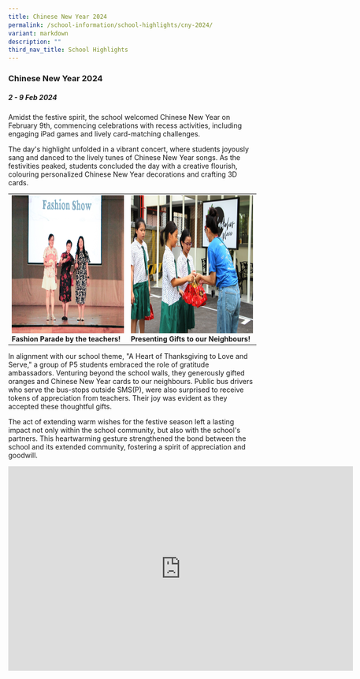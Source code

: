 ```yaml
---
title: Chinese New Year 2024
permalink: /school-information/school-highlights/cny-2024/
variant: markdown
description: ""
third_nav_title: School Highlights
---
```

### Chinese New Year 2024

##### 2 - 9 Feb 2024

Amidst the festive spirit, the school welcomed Chinese New Year on February 9th, commencing celebrations with recess activities, including engaging iPad games and lively card-matching challenges.

The day's highlight unfolded in a vibrant concert, where students joyously sang and danced to the lively tunes of Chinese New Year songs. As the festivities peaked, students concluded the day with a creative flourish, colouring personalized Chinese New Year decorations and crafting 3D cards.

<table>
<tbody><tr>
		<td><img alt="childday01" src="/images/CNY 2024/Fashion_Parade_by_the_teachers_.JPG" style="width:450px;height:280px;"><b>Fashion Parade by the teachers!</b></td>
		<td><img alt="childday02" src="/images/CNY 2024/Presenting_Gifts_to_our_Neighbours_.JPG" style="width:450px;height:280px;"><b>Presenting Gifts to our Neighbours!</b></td>
</tr></tbody></table>

In alignment with our school theme, "A Heart of Thanksgiving to Love and Serve," a group of P5 students embraced the role of gratitude ambassadors. Venturing beyond the school walls, they generously gifted oranges and Chinese New Year cards to our neighbours. Public bus drivers who serve the bus-stops outside SMS(P), were also surprised to receive tokens of appreciation from teachers. Their joy was evident as they accepted these thoughtful gifts. 

The act of extending warm wishes for the festive season left a lasting impact not only within the school community, but also with the school's partners. This heartwarming gesture strengthened the bond between the school and its extended community, fostering a spirit of appreciation and goodwill.

<center><iframe allowfullscreen="" allow="accelerometer; autoplay; clipboard-write; encrypted-media; gyroscope; picture-in-picture; web-share" frameborder="0" title="YouTube video player" src="https://www.youtube.com/embed/NJCJuwuOiJI?si=NzELdZ6UAf2HD7Yw" height="415" width="700"></iframe></center>